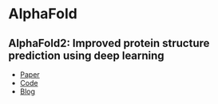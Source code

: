 # AlphaFold

## AlphaFold2: Improved protein structure prediction using deep learning
- [Paper](https://www.nature.com/articles/s41586-021-03819-2)
- [Code](https://github.com/google-deepmind/alphafold)
- [Blog](https://zhuanlan.zhihu.com/p/570610949)